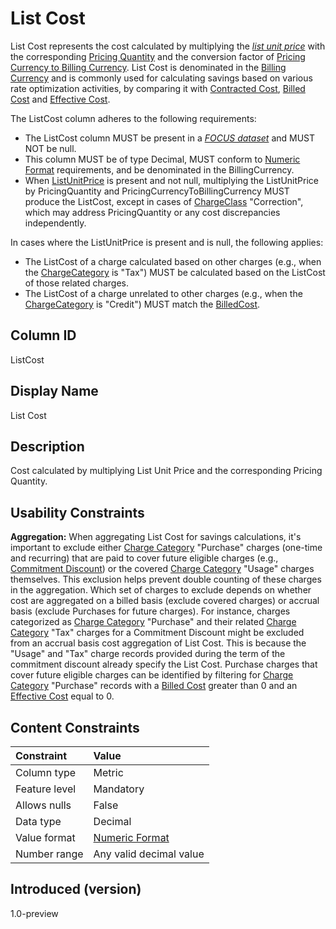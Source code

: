 # List Cost

List Cost represents the cost calculated by multiplying the [*list unit price*](#glossary:list-unit-price) with the corresponding [Pricing Quantity](#pricingquantity) and the conversion factor of [Pricing Currency to Billing Currency](#pricingcurrencytobillingcurrency). List Cost is denominated in the [Billing Currency](#billingcurrency) and is commonly used for calculating savings based on various rate optimization activities, by comparing it with [Contracted Cost](#contractedcost), [Billed Cost](#billedcost) and [Effective Cost](#effectivecost).

The ListCost column adheres to the following requirements:

* The ListCost column MUST be present in a [*FOCUS dataset*](#glossary:FOCUS-dataset) and MUST NOT be null.
* This column MUST be of type Decimal, MUST conform to [Numeric Format](#numericformat) requirements, and be denominated in the BillingCurrency.
* When [ListUnitPrice](#listunitprice) is present and not null, multiplying the ListUnitPrice by PricingQuantity and PricingCurrencyToBillingCurrency MUST produce the ListCost, except in cases of [ChargeClass](#chargeclass) "Correction", which may address PricingQuantity or any cost discrepancies independently.

In cases where the ListUnitPrice is present and is null, the following applies:

* The ListCost of a charge calculated based on other charges (e.g., when the [ChargeCategory](#chargecategory) is "Tax") MUST be calculated based on the ListCost of those related charges.
* The ListCost of a charge unrelated to other charges (e.g., when the [ChargeCategory](#chargecategory) is "Credit") MUST match the [BilledCost](#billedcost).

## Column ID

ListCost

## Display Name

List Cost

## Description

Cost calculated by multiplying List Unit Price and the corresponding Pricing Quantity.

## Usability Constraints

**Aggregation:** When aggregating List Cost for savings calculations, it's important to exclude either [Charge Category](#chargecategory) "Purchase" charges (one-time and recurring) that are paid to cover future eligible charges (e.g., [Commitment Discount](#glossary:commitment-discount)) or the covered [Charge Category](#chargecategory) "Usage" charges themselves. This exclusion helps prevent double counting of these charges in the aggregation. Which set of charges to exclude depends on whether cost are aggregated on a billed basis (exclude covered charges) or accrual basis (exclude Purchases for future charges). For instance, charges categorized as [Charge Category](#chargecategory) "Purchase" and their related [Charge Category](#chargecategory) "Tax" charges for a Commitment Discount might be excluded from an accrual basis cost aggregation of List Cost. This is because the "Usage" and "Tax" charge records provided during the term of the commitment discount already specify the List Cost. Purchase charges that cover future eligible charges can be identified by filtering for [Charge Category](#chargecategory) "Purchase" records with a [Billed Cost](#billedcost) greater than 0 and an [Effective Cost](#effectivecost) equal to 0.

## Content Constraints

| Constraint      | Value                   |
|:----------------|:------------------------|
| Column type     | Metric                  |
| Feature level   | Mandatory               |
| Allows nulls    | False                   |
| Data type       | Decimal                 |
| Value format    | [Numeric Format](#numericformat) |
| Number range    | Any valid decimal value |

## Introduced (version)

1.0-preview
